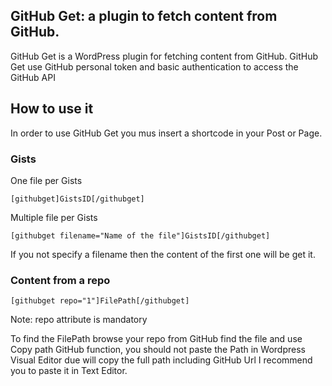 ##  GitHub Get: a plugin to fetch content from GitHub.

GitHub Get is a WordPress plugin for fetching content from GitHub. GitHub Get use GitHub personal token and basic authentication to access the GitHub API 

## How to use it

In order to use GitHub Get you mus insert a shortcode in your Post or Page.

### Gists

One file per Gists

```
[githubget]GistsID[/githubget]
```

Multiple file per Gists

```
[githubget filename="Name of the file"]GistsID[/githubget]
```

If you not specify a filename then the content of the first one will be get it.

### Content from a repo

```
[githubget repo="1"]FilePath[/githubget]
```

Note: repo attribute is mandatory

To find the FilePath browse your repo from GitHub find the file and use Copy path GitHub function, you
should not paste the Path in Wordpress Visual Editor due will copy the full path including GitHub Url I
recommend you to paste it in Text Editor.
